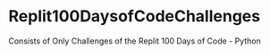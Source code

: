 # Replit100DaysofCodeChallenges

Consists of Only Challenges of the Replit 100 Days of Code - Python
